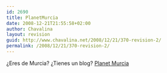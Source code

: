 ```yaml
---
id: 2690
title: PlanetMurcia
date: 2008-12-21T21:55:58+02:00
author: Chavalina
layout: revision
guid: http://www.chavalina.net/2008/12/21/370-revision-2/
permalink: /2008/12/21/370-revision-2/
---
```

¿Eres de Murcia? ¿Tienes un blog? <a href="http://neuromancer.dif.um.es/planetmurcia/" target="_blank">Planet Murcia</a>